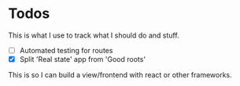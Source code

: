# Todos

This is what I use to track what I should do and stuff.

- [ ] Automated testing for routes
- [x] Split 'Real state' app from 'Good roots'

This is so I can build a view/frontend with react or other frameworks.
